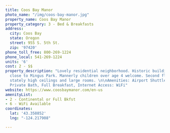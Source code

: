 ```yaml
---
title: Coos Bay Manor
photo_name: "/img/coos-bay-manor.jpg"
property_name: Coos Bay Manor
property_category: 3 - Bed & Breakfasts
address:
  city: Coos Bay
  state: Oregon
  street: 955 S. 5th St.
  zip: '97420'
phone_toll_free: 800-269-1224
phone_local: 541-269-1224
units: '6'
cost: 2 - $$
property_description: "Lovely residential neighborhood. Historic building and area,
  close to Mingus Park. Mannerly children over age 4 welcome. Second floor balcony,
  stately high ceilings and large rooms. \n\nAmenities: Airport Shuttle, Fireplace,
  Private Bath, Full Breakfast, Internet Access: WiFi"
website: https://www.coosbaymanor.com/en-us
amenityList:
- 2 - Continental or Full Bkfst
- 6 - WiFi Available
coordinates:
  lat: '43.358852'
  lng: "-124.217908"

---
```

